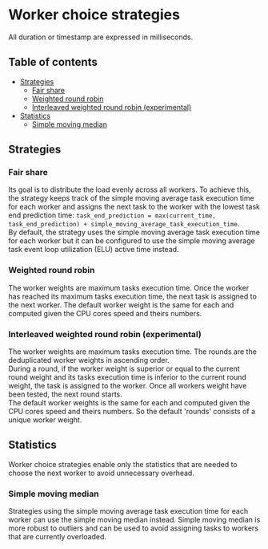 # Worker choice strategies

All duration or timestamp are expressed in milliseconds.

## Table of contents

- [Strategies](#strategies)
  - [Fair share](#fair-share)
  - [Weighted round robin](#weighted-round-robin)
  - [Interleaved weighted round robin (experimental)](#interleaved-weighted-round-robin-experimental)
- [Statistics](#statistics)
  - [Simple moving median](#simple-moving-median)

## Strategies

### Fair share

Its goal is to distribute the load evenly across all workers. To achieve this,
the strategy keeps track of the simple moving average task execution time for
each worker and assigns the next task to the worker with the lowest task end
prediction time:
`task_end_prediction = max(current_time, task_end_prediction) + simple_moving_average_task_execution_time`.\
By default, the strategy uses the simple moving average task execution time for
each worker but it can be configured to use the simple moving average task event
loop utilization (ELU) active time instead.

### Weighted round robin

The worker weights are maximum tasks execution time. Once the worker has reached
its maximum tasks execution time, the next task is assigned to the next worker.
The default worker weight is the same for each and computed given the CPU cores
speed and theirs numbers.

### Interleaved weighted round robin (experimental)

The worker weights are maximum tasks execution time. The rounds are the
deduplicated worker weights in ascending order.\
During a round, if the worker weight is superior or equal to the current round
weight and its tasks execution time is inferior to the current round weight, the
task is assigned to the worker. Once all workers weight have been tested, the
next round starts.\
The default worker weights is the same for each and computed given the CPU cores
speed and theirs numbers. So the default 'rounds' consists of a unique worker
weight.

## Statistics

Worker choice strategies enable only the statistics that are needed to choose
the next worker to avoid unnecessary overhead.

### Simple moving median

Strategies using the simple moving average task execution time for each worker
can use the simple moving median instead. Simple moving median is more robust to
outliers and can be used to avoid assigning tasks to workers that are currently
overloaded.
